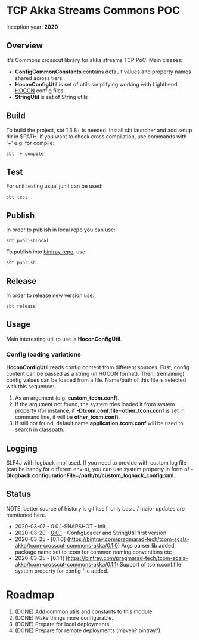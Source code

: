 TCP Akka Streams Commons POC
==================================
Inception year: **2020**

## Overview
It's Commons crosscut library for akka streams TCP PoC.
Main classes:  
- **ConfigCommonConstants** contains default values and property names shared across tiers.
- **HoconConfigUtil** is set of utils simplifying working with Lightbend [HOCON](https://github.com/lightbend/config/blob/master/HOCON.md) config files.  
- **StringUtil** is set of String utils

## Build
To build the project, sbt 1.3.8+ is needed. Install sbt launcher and add setup dir in $PATH.
If you want to check cross compilation, use commands with '+' e.g. for compile:
```
sbt '+ compile'
```

## Test
For unit testing usual junit can be used:
```
sbt test
```

## Publish
In order to publish in local repo you can use:
```
sbt publishLocal
```
To publish into  [bintray repo](https://bintray.com/pragmarad-tech/tcom-scala-akka/tcom-crosscut-commons-akka), use:
```
sbt publish
```

## Release
In order to release new version use:
```
sbt release
```
## Usage
Main interesting util to use is **HoconConfigUtil**.

### Config loading variations
**HoconConfigUtil** reads config content from different sources. First, config content can be passed as a string (in HOCON format).
Then, (remaining) config values can be loaded from a file. Name/path of this file is selected with this sequence:
1. As an argument (e.g. **custom_tcom.conf**).
2. If the argument not found, the system tries loaded it from system property (for instance, if **-Dtcom.conf.file=other_tcom.conf** is set in command line, it will be **other_tcom.conf**).
3. If still not found, default name **application.tcom.conf** will be used to search in classpath.

## Logging
SLF4J with logback impl used. If you need to provide with custom log file (can be handy for different env-s), you can use 
system property in form of **-Dlogback.configurationFile=/path/to/custom_logback_config.xml**.

## Status
NOTE: better source of history is git itself, only basic  / major updates are mentioned here.
* 2020-03-07 - 0.0.1-SNAPSHOT - Init.
* 2020-03-20 - [0.0.1](https://bintray.com/pragmarad-tech/tcom-scala-akka/tcom-crosscut-commons-akka/0.0.1) - ConfigLoader and StringUtil first version.
* 2020-03-25 - [0.1.0] (https://bintray.com/pragmarad-tech/tcom-scala-akka/tcom-crosscut-commons-akka/0.1.0) Args parser lib added, package name set to tcom for common naming conventions etc   
* 2020-03-25 - [0.1.1] (https://bintray.com/pragmarad-tech/tcom-scala-akka/tcom-crosscut-commons-akka/0.1.1) Support of tcom.conf.file system property for config file added.  

# Roadmap
1. (DONE) Add common utils and constants to this module.
2. (DONE) Make things more configurable.
3. (DONE) Prepare for local deployments.
4. (DONE) Prepare for remote deployments (maven? bintray?).
